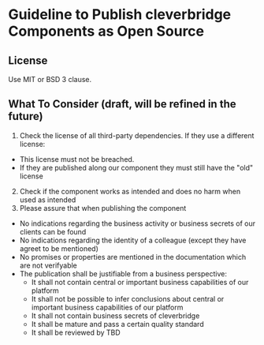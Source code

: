 # Guideline to Publish cleverbridge Components as Open Source

## License

Use MIT or BSD 3 clause.

## What To Consider (draft, will be refined in the future)

1. Check the license of all third-party dependencies. If they use a different license:
  - This license must not be breached.
  - If they are published along our component they must still have the "old" license
2. Check if the component works as intended and does no harm when used as intended
3. Please assure that when publishing the component
  - No indications regarding the business activity or business secrets of our clients can be found
  - No indications regarding the identity of a colleague (except they have agreet to be mentioned)
  - No promises or properties are mentioned in the documentation which are not verifyable
  - The publication shall be justifiable from a business perspective:
      - It shall not contain central or important business capabilities of our platform
      - It shall not be possible to infer conclusions about central or important business capabilities of our platform
      - It shall not contain business secrets of cleverbridge
      - It shall be mature and pass a certain quality standard
      - It shall be reviewed by TBD
